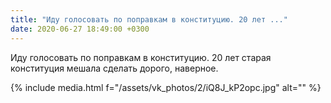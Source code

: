 ```yaml
---
title: "Иду голосовать по поправкам в конституцию. 20 лет ..."
date: 2020-06-27 18:49:00 +0300
---
```


Иду голосовать по поправкам в конституцию. 20 лет старая конституция мешала сделать дорого, наверное.

{% include media.html f="/assets/vk_photos/2/iQ8J_kP2opc.jpg" alt="" %}
